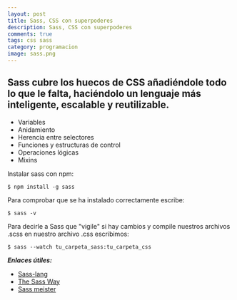 ```yaml
---
layout: post
title: Sass, CSS con superpoderes
description: Sass, CSS con superpoderes
comments: true
tags: css sass
category: programacion
image: sass.png
---
```


<h2 class="lead">
Sass cubre los huecos de CSS añadiéndole todo lo que le falta, haciéndolo un lenguaje más inteligente, escalable y reutilizable.
</h2>

- Variables
- Anidamiento
- Herencia entre selectores
- Funciones y estructuras de control
- Operaciones lógicas
- Mixins

Instalar sass con npm:

```
$ npm install -g sass
```

Para comprobar que se ha instalado correctamente escribe:

```
$ sass -v
```

Para decirle a Sass que "vigile" si hay cambios y compile nuestros archivos .scss en nuestro archivo .css escribimos:

```
$ sass --watch tu_carpeta_sass:tu_carpeta_css
```

**_Enlaces útiles:_**

- [Sass-lang](http://sass-lang.com/)
- [The Sass Way](http://thesassway.com/)
- [Sass meister](http://sassmeister.com)

